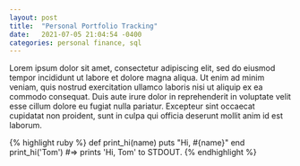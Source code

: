 ```yaml
---
layout: post
title:  "Personal Portfolio Tracking"
date:   2021-07-05 21:04:54 -0400
categories: personal finance, sql
---
```

Lorem ipsum dolor sit amet, consectetur adipiscing elit, 
sed do eiusmod tempor incididunt ut labore et dolore magna aliqua. 
Ut enim ad minim veniam, quis nostrud exercitation ullamco laboris nisi 
ut aliquip ex ea commodo consequat. Duis aute irure dolor in reprehenderit 
in voluptate velit esse cillum dolore eu fugiat nulla pariatur. Excepteur 
sint occaecat cupidatat non proident, sunt in culpa qui officia deserunt 
mollit anim id est laborum.

{% highlight ruby %}
def print_hi(name)
  puts "Hi, #{name}"
end
print_hi('Tom')
#=> prints 'Hi, Tom' to STDOUT.
{% endhighlight %}

